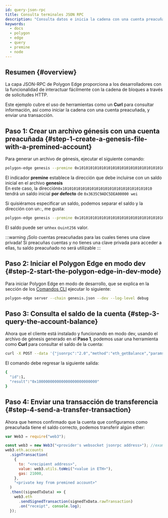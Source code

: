 ```yaml
---
id: query-json-rpc
title: Consulta terminales JSON RPC
description: "Consulta datos e inicia la cadena con una cuenta preacuñada."
keywords:
  - docs
  - polygon
  - edge
  - query
  - premine
  - node
---
```


## Resumen {#overview}

La capa JSON-RPC de Polygon Edge proporciona a los desarrolladores con la funcionalidad de interactuar fácilmente con la cadena de bloques a través de solicitudes HTTP.

Este ejemplo cubre el uso de herramientas como un **Curl** para consultar información, así como iniciar la cadena con una cuenta preacuñada,
 y enviar una transacción.

## Paso 1: Crear un archivo génesis con una cuenta preacuñada {#step-1-create-a-genesis-file-with-a-premined-account}

Para generar un archivo de génesis, ejecutar el siguiente comando:
````bash
polygon-edge genesis --premine 0x1010101010101010101010101010101010101010
````

El indicador **premine** establece la dirección que debe incluirse con un saldo inicial en el archivo **genesis**<br />
 En este caso, la dirección`0x1010101010101010101010101010101010101010` tendrá un saldo inicial **por defecto** de
`0x3635C9ADC5DEA00000 wei`  

Si quisiéramos especificar un saldo, podemos separar el saldo y la dirección con un`:`, me gusta:
````bash
polygon-edge genesis --premine 0x1010101010101010101010101010101010101010:0x123123
````

El saldo puede ser un`hex` o`uint256` valor.

:::warning ¡Solo cuentas preacuñadas para las cuales tienes una clave privada!
Si preacuñas cuentas y no tienes una clave privada para acceder a ellas, tu saldo preacuñado no será utilizable
:::

## Paso 2: Iniciar el Polygon Edge en modo dev  {#step-2-start-the-polygon-edge-in-dev-mode}

Para iniciar Polygon Edge en modo de desarrollo, que se explica en la sección de los [Comandos CLI](/docs/edge/get-started/cli-commands)
 ejecutar lo siguiente:
````bash
polygon-edge server --chain genesis.json --dev --log-level debug
````

## Paso 3: Consulta el saldo de la cuenta {#step-3-query-the-account-balance}

Ahora que el cliente está instalado y funcionando en modo dev, usando el archivo de génesis generado en el **Paso 1**, podemos usar una herramienta como
 **Curl** para consultar el saldo de la cuenta:
````bash
curl -X POST --data '{"jsonrpc":"2.0","method":"eth_getBalance","params":["0x1010101010101010101010101010101010101010", "latest"],"id":1}' localhost:8545
````

El comando debe regresar la siguiente salida:
````bash
{
  "id":1,
  "result":"0x100000000000000000000000000"
}
````

## Paso 4: Enviar una transacción de transferencia {#step-4-send-a-transfer-transaction}

Ahora que hemos confirmado que la cuenta que configuramos como preacuñada tiene el saldo correcto, podemos transferir algún ether:

````js
var Web3 = require("web3");

const web3 = new Web3("<provider's websocket jsonrpc address>"); //example: ws://localhost:10002/ws
web3.eth.accounts
  .signTransaction(
    {
      to: "<recipient address>",
      value: web3.utils.toWei("<value in ETH>"),
      gas: 21000,
    },
    "<private key from premined account>"
  )
  .then((signedTxData) => {
    web3.eth
      .sendSignedTransaction(signedTxData.rawTransaction)
      .on("receipt", console.log);
  });

````
